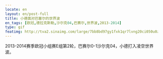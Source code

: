 ```yaml
---
locate: en
layout: en/post-full
title: 小德面对巴塞尔的世界波
en_tags: [欧冠,德拉克斯勒,沙尔克04,巴赛尔,世界波,2013-2014]
type: gif
featimg: http://tva2.sinaimg.com/large/7bb8bd97gy1fxk1qr7lvng20ci050u0z.gif
---
```


2013-2014赛季欧冠小组赛E组第2轮，巴赛尔0-1沙尔克04，小德打入凌空世界波。